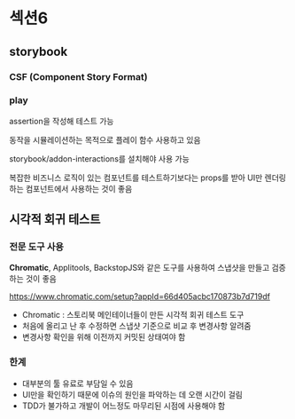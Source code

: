 # 섹션6

## storybook

### CSF (Component Story Format)

### play

assertion을 작성해 테스트 가능

동작을 시뮬레이션하는 목적으로 플레이 함수 사용하고 있음

storybook/addon-interactions를 설치해야 사용 가능

복잡한 비즈니스 로직이 있는 컴포넌트를 테스트하기보다는 props를 받아 UI만 렌더링하는 컴포넌트에서 사용하는 것이 좋음

## 시각적 회귀 테스트

### 전문 도구 사용

**Chromatic**, Applitools, BackstopJS와 같은 도구를 사용하여 스냅샷을 만들고 검증하는 것이 좋음

https://www.chromatic.com/setup?appId=66d405acbc170873b7d719df

- Chromatic : 스토리북 메인테이너들이 만든 시각적 회귀 테스트 도구
- 처음에 올리고 난 후 수정하면 스냅샷 기준으로 비교 후 변경사항 알려줌
- 변경사항 확인을 위해 이전까지 커밋된 상태여야 함

### 한계

- 대부분의 툴 유료로 부담일 수 있음
- UI만을 확인하기 때문에 이슈의 원인을 파악하는 데 오랜 시간이 걸림
- TDD가 불가하고 개발이 어느정도 마무리된 시점에 사용해야 함